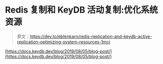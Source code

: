 # Redis 复制和 KeyDB 活动复制:优化系统资源

> 原文：<https://dev.to/eblenkarn/redis-replication-and-keydb-active-replication-optimizing-system-resources-1mcj>

[https://docs.keydb.dev/blog/2019/08/05/blog-post/](https://docs.keydb.dev/blog/2019/08/05/blog-post/)
